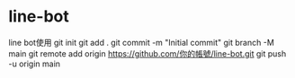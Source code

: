 # line-bot
line bot使用
git init
git add .
git commit -m "Initial commit"
git branch -M main
git remote add origin https://github.com/你的帳號/line-bot.git
git push -u origin main
